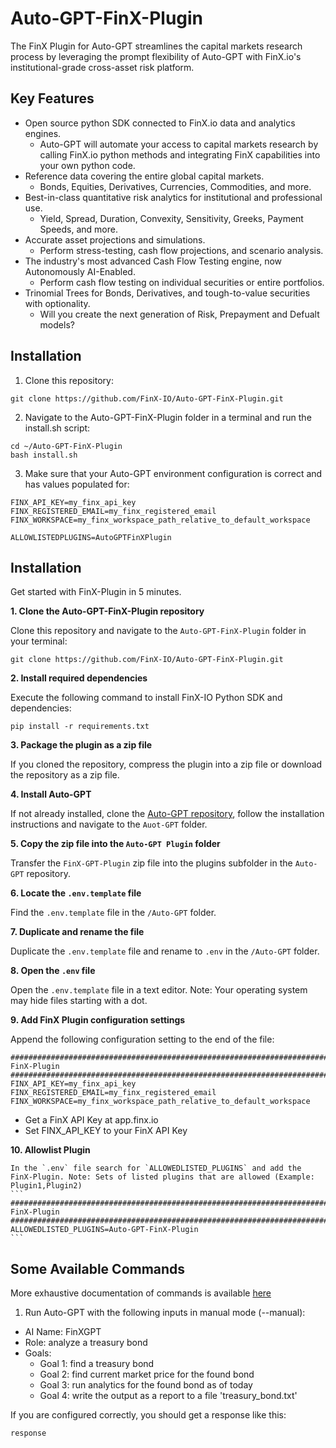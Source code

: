 # Auto-GPT-FinX-Plugin
The FinX Plugin for Auto-GPT streamlines the capital markets research process by leveraging the prompt flexibility of Auto-GPT with FinX.io's institutional-grade cross-asset risk platform.

## Key Features

- Open source python SDK connected to FinX.io data and analytics engines.
  - Auto-GPT will automate your access to capital markets research by calling FinX.io python methods and integrating FinX capabilities into your own python code.
- Reference data covering the entire global capital markets.
  - Bonds, Equities, Derivatives, Currencies, Commodities, and more.
- Best-in-class quantitative risk analytics for institutional and professional use.
  - Yield, Spread, Duration, Convexity, Sensitivity, Greeks, Payment Speeds, and more.
- Accurate asset projections and simulations.
  - Perform stress-testing, cash flow projections, and scenario analysis.
- The industry's most advanced Cash Flow Testing engine, now Autonomously AI-Enabled.
  - Perform cash flow testing on individual securities or entire portfolios.
- Trinomial Trees for Bonds, Derivatives, and tough-to-value securities with optionality.
  - Will you create the next generation of Risk, Prepayment and Defualt models?

## Installation

1. Clone this repository:

```
git clone https://github.com/FinX-IO/Auto-GPT-FinX-Plugin.git
```

2. Navigate to the Auto-GPT-FinX-Plugin folder in a terminal and run the install.sh script:

```
cd ~/Auto-GPT-FinX-Plugin
bash install.sh
```

3. Make sure that your Auto-GPT environment configuration is correct and has values populated for:

```
FINX_API_KEY=my_finx_api_key
FINX_REGISTERED_EMAIL=my_finx_registered_email
FINX_WORKSPACE=my_finx_workspace_path_relative_to_default_workspace

ALLOWLISTEDPLUGINS=AutoGPTFinXPlugin
```
## Installation

Get started with FinX-Plugin in 5 minutes.

**1. Clone the Auto-GPT-FinX-Plugin repository**

   Clone this repository and navigate to the `Auto-GPT-FinX-Plugin` folder in your terminal:
   ```
   git clone https://github.com/FinX-IO/Auto-GPT-FinX-Plugin.git
   ```
   
**2. Install required dependencies**
   
   Execute the following command to install FinX-IO Python SDK and dependencies:
   ```
   pip install -r requirements.txt
   ```
   
**3. Package the plugin as a zip file**
   
   If you cloned the repository, compress the plugin into a zip file or download the repository as a zip file.
   
**4. Install Auto-GPT**

   If not already installed, clone the [Auto-GPT repository](https://github.com/Significant-Gravitas/Auto-GPT), follow the installation instructions and navigate to the `Auot-GPT` folder.

**5. Copy the zip file into the `Auto-GPT Plugin` folder**

   Transfer the `FinX-GPT-Plugin` zip file into the plugins subfolder in the `Auto-GPT` repository.

**6. Locate the `.env.template` file**

   Find the `.env.template` file in the `/Auto-GPT` folder.

**7. Duplicate and rename the file**
   
   Duplicate the `.env.template` file and rename to `.env` in the `/Auto-GPT` folder.

**8. Open the `.env` file**
   
   Open the `.env.template` file in a text editor. Note: Your operating system may hide files starting with a dot.

**9. Add FinX Plugin configuration settings**
   
   Append the following configuration setting to the end of the file:
   ```
   ###################################################################################
   FinX-Plugin
   ################################################################################
   FINX_API_KEY=my_finx_api_key
   FINX_REGISTERED_EMAIL=my_finx_registered_email
   FINX_WORKSPACE=my_finx_workspace_path_relative_to_default_workspace
   ```
   
- Get a FinX API Key at app.finx.io
- Set FINX_API_KEY to your FinX API Key

**10. Allowlist Plugin**
    
    In the `.env` file search for `ALLOWEDLISTED_PLUGINS` and add the FinX-Plugin. Note: Sets of listed plugins that are allowed (Example: Plugin1,Plugin2)
    ```
    ###################################################################################
    FinX-Plugin
    ################################################################################
    ALLOWEDLISTED_PLUGINS=Auto-GPT-FinX-Plugin
    ```
    
## Some Available Commands

More exhaustive documentation of commands is available [here](https://app.finx.io/docs)

1. Run Auto-GPT with the following inputs in manual mode (--manual):

- AI Name: FinXGPT
- Role: analyze a treasury bond
- Goals:
  - Goal 1: find a treasury bond
  - Goal 2: find current market price for the found bond
  - Goal 3: run analytics for the found bond as of today
  - Goal 4: write the output as a report to a file 'treasury_bond.txt'
  
If you are configured correctly, you should get a response like this:

```
response
```

